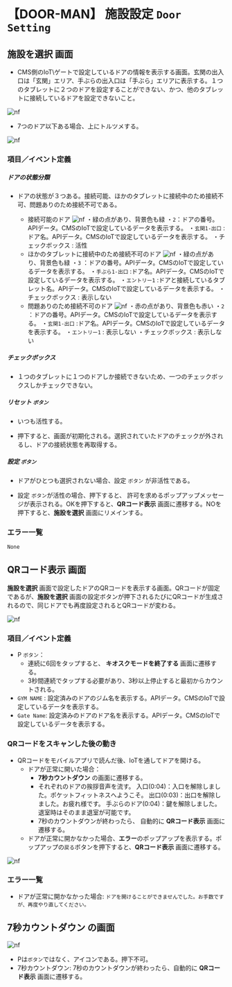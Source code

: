 # 【DOOR-MAN】 **施設設定** `Door Setting`

## **施設を選択** 画面

- CMS側のIoT\ゲートで設定しているドアの情報を表示する画面。玄関の出入口は「玄関」エリア、手ぶらの出入口は「手ぶら」エリアに表示する。１つのタブレットに２つのドアを設定することができない、かつ、他のタブレットに接続しているドアを設定できないこと。

![nf](image\jp\dm\400doorman\door-setting-full.png)

- 7つのドア以下ある場合、上にトルツメする。

![nf](image\jp\dm\400doorman\door-setting-1.png)

### 項目／イベント定義

##### ドアの状態分類

- ドアの状態が３つある。接続可能、ほかのタブレットに接続中のため接続不可、問題ありのため接続不可である。

   - 接続可能のドア
     ![nf](image\jp\dm\400doorman\door-type1.PNG)
     ・緑の点があり、背景色も緑
     ・`2`：ドアの番号。APIデータ。CMSのIoTで設定しているデータを表示する。
     ・`玄関1‐出口` :ドア名。APIデータ。CMSのIoTで設定しているデータを表示する。
     ・チェックボックス : 活性
   - ほかのタブレットに接続中のため接続不可のドア
     ![nf](image\jp\dm\400doorman\door-type2.PNG)
     ・緑の点があり、背景色も緑
     ・`3` ：ドアの番号。APIデータ。CMSのIoTで設定しているデータを表示する。
     ・`手ぶら1‐出口` :ドア名。APIデータ。CMSのIoTで設定しているデータを表示する。
     ・`エントリー1` :ドアと接続しているタブレット名。APIデータ。CMSのIoTで設定しているデータを表示する。
     ・チェックボックス : 表示しない
   - 問題ありのため接続不可のドア
     ![nf](image\jp\dm\400doorman\door-type3.PNG)
     ・赤の点があり、背景色も赤い
     ・`2` ：ドアの番号。APIデータ。CMSのIoTで設定しているデータを表示する。
     ・`玄関1‐出口` :ドア名。APIデータ。CMSのIoTで設定しているデータを表示する。
     ・`エントリー1` : 表示しない
     ・チェックボックス : 表示しない

##### チェックボックス

- １つのタブレットに１つのドアしか接続できないため、一つのチェックボックスしかチェックできない。

##### リセット  `ボタン`

- いつも活性する。

- 押下すると、画面が初期化される。選択されていたドアのチェックが外されるし、ドアの接続状態を再取得する。

##### 設定  `ボタン` 

- ドアがひとつも選択されない場合、設定  `ボタン` が非活性である。

- 設定  `ボタン`が活性の場合、押下すると、 許可を求めるポップアップメッセージが表示される。OKを押下すると、**QRコード表示** 画面に遷移する。NOを押下すると、**施設を選択** 画面にリメインする。

### エラー一覧

`None`

## **QRコード表示** 画面

**施設を選択** 画面で設定したドアのQRコードを表示する画面。QRコードが固定であるが、**施設を選択** 画面の設定ボタンが押下されるたびにQRコードが生成されるので、同じドアでも再度設定されるとQRコードが変わる。

![nf](image\jp\dm\400doorman\qr-code1.png)

### 項目／イベント定義

- P `ボタン`：
   - 連続に6回をタップすると、 **キオスクモードを終了する** 画面に遷移する。
   - 3秒間連続でタップする必要があり、3秒以上停止すると最初からカウントされる。
- `GYM NAME` : 設定済みのドアのジム名を表示する。APIデータ。CMSのIoTで設定しているデータを表示する。
- `Gate Name`: 設定済みのドアのドア名を表示する。APIデータ。CMSのIoTで設定しているデータを表示する。

### QRコードをスキャンした後の動き

- QRコードをモバイルアプリで読んだ後、IoTを通してドアを開ける。
   - ドアが正常に開いた場合：
       - **7秒カウントダウン** の画面に遷移する。
       - それぞれのドアの挨拶音声を流す。
         入口(0:04)：入口を解除しました。ポケットフィットネスへようこそ。
         出口(0:03)：出口を解除しました。お疲れ様です。
         手ぶらのドア(0:04)：鍵を解除しました。退室時はそのまま退室が可能です。
       - 7秒のカウントダウンが終わったら、 自動的に **QRコード表示** 画面に遷移する。
   - ドアが正常に開かなかった場合、**エラー**のポップアップを表示する。ポップアップの`戻る`ボタンを押下すると、**QRコード表示** 画面に遷移する。

![nf](image\jp\dm\400doorman\qrcode-scan-flow1.PNG)

### エラー一覧

- ドアが正常に開かなかった場合:
   `ドアを開けることができませんでした。お手数ですが、再度やり直してください。`

## **7秒カウントダウン** の画面

![nf](image\jp\dm\400doorman\countdown.png)

- Pは`ボタン`ではなく、アイコンである。押下不可。
- 7秒カウントダウン: 7秒のカウントダウンが終わったら、自動的に **QRコード表示** 画面に遷移する。
